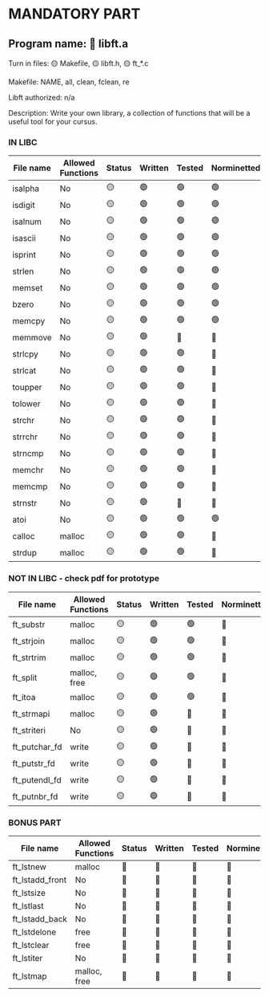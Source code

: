 # MANDATORY PART

 ## Program name: 🔴 libft.a

 Turn in files: 🟡 Makefile, 🟡 libft.h, 🟡 ft_*.c

 Makefile: NAME, all, clean, fclean, re

 Libft authorized: n/a

Description: Write your own library, a collection of functions that will be a useful tool for your cursus.

### IN LIBC

| File name | Allowed Functions | Status | Written | Tested | Norminetted | Passed tester | Final check |
| --------- | ------ | --- | ------- | ------ | ----------- | ----------- | ----------- |
| isalpha | No | 🟡 | 🟢 | 🟢 | 🟢 | 🟢 | 🔴 |
| isdigit | No | 🟡 | 🟢 | 🟢 | 🟢 | 🟢 | 🔴 |
| isalnum | No | 🟡 | 🟢 | 🟢 | 🟢 | 🟢 | 🔴 |
| isascii | No | 🟡 | 🟢 | 🟢 | 🟢 | 🟢 | 🔴 |
| isprint | No | 🟡 | 🟢 | 🟢 | 🟢 | 🟢 | 🔴 |
| strlen | No | 🟡 | 🟢 | 🟢 | 🟢 | 🟢 | 🔴 |
| memset | No | 🟡 | 🟢 | 🟢 | 🟢 | 🟢 | 🔴 |
| bzero | No | 🟡 | 🟢 | 🟢 | 🟢 | 🟢 | 🔴 |
| memcpy | No | 🟡 | 🟢 | 🟢 | 🟢 | 🟢 | 🔴 |
| memmove | No | 🟡 | 🟢 | 🔴 | 🔴 | 🔴 | 🔴 |
| strlcpy | No | 🟡 | 🟢 | 🟢 | 🔴 | 🔴 | 🔴 |
| strlcat | No | 🟡 | 🟢 | 🟢 | 🔴 | 🔴 | 🔴 |
| toupper | No | 🟡 | 🟢 | 🟢 | 🔴 | 🟢 | 🔴 |
| tolower | No | 🟡 | 🟢 | 🟢 | 🔴 | 🟢 | 🔴 |
| strchr | No | 🟡 | 🟢  | 🟢 | 🔴 | 🔴 | 🔴 |
| strrchr | No | 🟡 | 🟢 | 🟢 | 🔴 | 🔴 | 🔴 |
| strncmp | No | 🟡 | 🟢 | 🟢 | 🔴 | 🔴 | 🔴 |
| memchr | No | 🟡 | 🟢  | 🟢 | 🔴 | 🟢 | 🔴 |
| memcmp | No | 🟡 | 🟢 | 🟢 | 🔴 | 🔴 | 🔴 |
| strnstr | No |  🟡 | 🟢  | 🔴 | 🔴 | 🔴 | 🔴 |
| atoi | No | 🟡 | 🟢 | 🟢 | 🟢 | 🔴 | 🔴 |
| calloc | malloc | 🟡 | 🟢 | 🟢 | 🔴 | 🔴 | 🔴 |
| strdup | malloc | 🟡 | 🟢 | 🟢 | 🔴 | 🔴 | 🔴 |

### NOT IN LIBC - check pdf for prototype

| File name | Allowed Functions | Status | Written | Tested | Norminetted | Final check | Included in tester |
| --------- | ------ | --- | ------- | ------ | ----------- | ----------- | ----------- |
| ft_substr | malloc | 🟡 | 🟢 | 🟢 | 🔴 | 🔴 | 🔴 |
| ft_strjoin | malloc | 🟡 | 🟢 | 🟢 | 🔴 | 🔴 | 🔴 |
| ft_strtrim | malloc | 🟡 | 🟢 | 🟢 | 🔴 | 🔴 | 🔴 |
| ft_split | malloc, free | 🟡 | 🟢 | 🟢 | 🔴 | 🔴 | 🔴 |
| ft_itoa | malloc | 🟡 | 🟢 | 🟢 | 🔴 | 🔴 | 🔴 |
| ft_strmapi | malloc | 🟡 | 🟢 | 🔴 | 🔴 | 🔴 | 🔴 |
| ft_striteri | No | 🟡 | 🟢 | 🔴 | 🔴 | 🔴 | 🔴 |
| ft_putchar_fd | write | 🟡 | 🟢 | 🔴 | 🔴 | 🔴 | 🔴 |
| ft_putstr_fd | write | 🟡 | 🟢 | 🔴 | 🔴 | 🔴 | 🔴 |
| ft_putendl_fd | write | 🟡 | 🟢 | 🔴 | 🔴 | 🔴 | 🔴 |
| ft_putnbr_fd | write | 🟡 | 🟢 | 🔴 | 🔴 | 🔴 | 🔴 |

### BONUS PART

| File name | Allowed Functions | Status | Written | Tested | Norminetted | Final check | Included in tester |
| --------- | ------ | --- | ------- | ------ | ----------- | ----------- | ----------- |
| ft_lstnew | malloc | 🔴 | 🔴 | 🔴 | 🔴 | 🔴 | 🔴 |
| ft_lstadd_front | No | 🔴 | 🔴 | 🔴 | 🔴 | 🔴 | 🔴 |
| ft_lstsize | No | 🔴 | 🔴 | 🔴 | 🔴 | 🔴 | 🔴 |
| ft_lstlast | No | 🔴 | 🔴 | 🔴 | 🔴 | 🔴 | 🔴 |
| ft_lstadd_back | No | 🔴 | 🔴 | 🔴 | 🔴 | 🔴 | 🔴 |
| ft_lstdelone | free | 🔴 | 🔴 | 🔴 | 🔴 | 🔴 | 🔴 |
| ft_lstclear | free | 🔴 | 🔴 | 🔴 | 🔴 | 🔴 | 🔴 |
| ft_lstiter | No | 🔴 | 🔴 | 🔴 | 🔴 | 🔴 | 🔴 |
| ft_lstmap | malloc, free | 🔴 | 🔴 | 🔴 | 🔴 | 🔴 | 🔴 |
